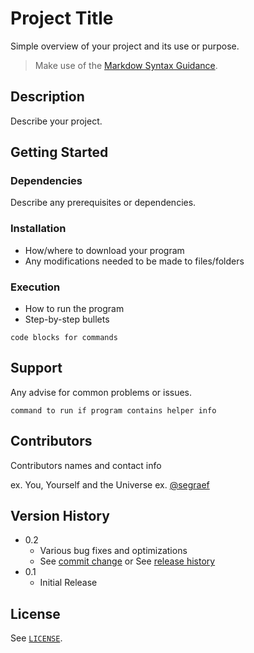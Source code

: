 # Project Title

Simple overview of your project and its use or purpose.

>Make use of the [Markdow Syntax Guidance](../markdown.md).

## Description

Describe your project.

## Getting Started

### Dependencies

Describe any prerequisites or dependencies.

### Installation

* How/where to download your program
* Any modifications needed to be made to files/folders

### Execution

* How to run the program
* Step-by-step bullets
```
code blocks for commands
```

## Support

Any advise for common problems or issues.
```
command to run if program contains helper info
```

## Contributors

Contributors names and contact info

ex. You, Yourself and the Universe
ex. [@segraef](https://twitter.com/segraef)

## Version History

* 0.2
    * Various bug fixes and optimizations
    * See [commit change]() or See [release history]()
* 0.1
    * Initial Release

## License

See [`LICENSE`](`../../LICENSE`).
